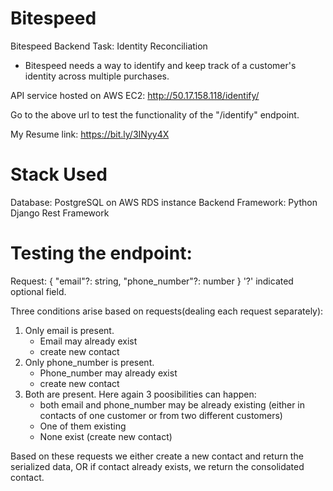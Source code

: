 # Bitespeed
Bitespeed Backend Task: Identity Reconciliation 
- Bitespeed needs a way to identify and keep track of a customer's identity across multiple purchases.

API service hosted on AWS EC2: http://50.17.158.118/identify/

Go to the above url to test the functionality of the "/identify" endpoint.

My Resume link: https://bit.ly/3INyy4X 

# Stack Used
Database: PostgreSQL on AWS RDS instance
Backend Framework: Python Django Rest Framework

# Testing the endpoint:
Request: 
{
	"email"?: string,
	"phone_number"?: number
}
'?' indicated optional field.

Three conditions arise based on requests(dealing each request separately):
1. Only email is present.
    - Email may already exist
    - create new contact
2. Only phone_number is present.
    - Phone_number may already exist
    - create new contact
3. Both are present.
    Here again 3 poosibilities can happen:
    - both email and phone_number may be already existing (either in contacts of one customer or from two different customers)
    - One of them existing 
    - None exist (create new contact)

Based on these requests we either create a new contact and return the serialized data,
OR if contact already exists, we return the consolidated contact.

